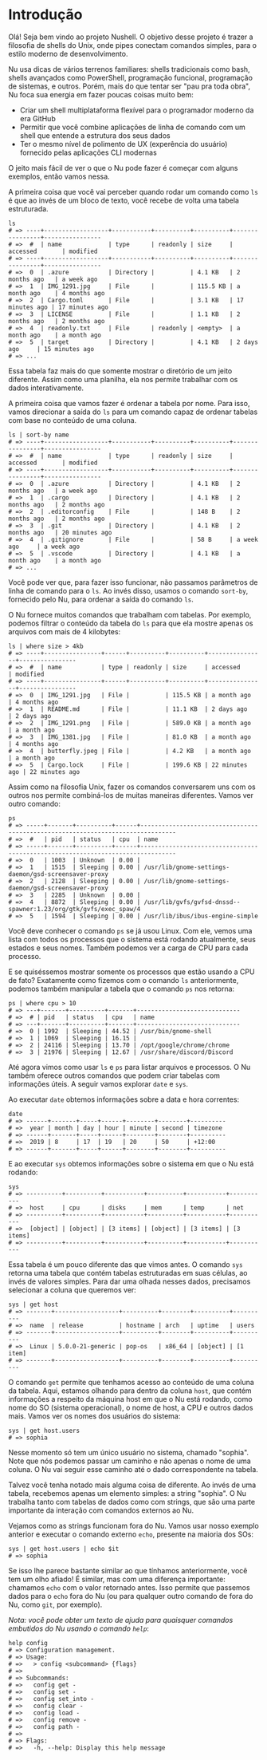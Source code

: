 # Introdução

Olá! Seja bem vindo ao projeto Nushell. O objetivo desse projeto é trazer a filosofia de shells do Unix, onde pipes conectam comandos simples, para o estilo moderno de desenvolvimento.

Nu usa dicas de vários terrenos familiares: shells tradicionais como bash, shells avançados como PowerShell, programação funcional, programação de sistemas, e outros. Porém, mais do que tentar ser "pau pra toda obra", Nu foca sua energia em fazer poucas coisas muito bem:

- Criar um shell multiplataforma flexível para o programador moderno da era GitHub
- Permitir que você combine aplicações de linha de comando com um shell que entende a estrutura dos seus dados
- Ter o mesmo nível de polimento de UX (experência do usuário) fornecido pelas aplicações CLI modernas

O jeito mais fácil de ver o que o Nu pode fazer é começar com alguns exemplos, então vamos nessa.

A primeira coisa que você vai perceber quando rodar um comando como `ls` é que ao invés de um bloco de texto, você recebe de volta uma tabela estruturada.

```nu
ls
# => ----+------------------+-----------+----------+----------+----------------+----------------
# =>  #  | name             | type      | readonly | size     | accessed       | modified
# => ----+------------------+-----------+----------+----------+----------------+----------------
# =>  0  | .azure           | Directory |          | 4.1 KB   | 2 months ago   | a week ago
# =>  1  | IMG_1291.jpg     | File      |          | 115.5 KB | a month ago    | 4 months ago
# =>  2  | Cargo.toml       | File      |          | 3.1 KB   | 17 minutes ago | 17 minutes ago
# =>  3  | LICENSE          | File      |          | 1.1 KB   | 2 months ago   | 2 months ago
# =>  4  | readonly.txt     | File      | readonly | <empty>  | a month ago    | a month ago
# =>  5  | target           | Directory |          | 4.1 KB   | 2 days ago     | 15 minutes ago
# => ...
```

Essa tabela faz mais do que somente mostrar o diretório de um jeito diferente. Assim como uma planilha, ela nos permite trabalhar com os dados interativamente.

A primeira coisa que vamos fazer é ordenar a tabela por nome. Para isso, vamos direcionar a saída do `ls` para um comando capaz de ordenar tabelas com base no conteúdo de uma coluna.

```nu
ls | sort-by name
# => ----+------------------+-----------+----------+----------+----------------+----------------
# =>  #  | name             | type      | readonly | size     | accessed       | modified
# => ----+------------------+-----------+----------+----------+----------------+----------------
# =>  0  | .azure           | Directory |          | 4.1 KB   | 2 months ago   | a week ago
# =>  1  | .cargo           | Directory |          | 4.1 KB   | 2 months ago   | 2 months ago
# =>  2  | .editorconfig    | File      |          | 148 B    | 2 months ago   | 2 months ago
# =>  3  | .git             | Directory |          | 4.1 KB   | 2 months ago   | 20 minutes ago
# =>  4  | .gitignore       | File      |          | 58 B     | a week ago     | a week ago
# =>  5  | .vscode          | Directory |          | 4.1 KB   | a month ago    | a month ago
# => ...
```

Você pode ver que, para fazer isso funcionar, não passamos parâmetros de linha de comando para o `ls`. Ao invés disso, usamos o comando `sort-by`, fornecido pelo Nu, para ordenar a saída do comando `ls`.

O Nu fornece muitos comandos que trabalham com tabelas. Por exemplo, podemos filtrar o conteúdo da tabela do `ls` para que ela mostre apenas os arquivos com mais de 4 kilobytes:

```nu
ls | where size > 4kb
# => ----+----------------+------+----------+----------+----------------+----------------
# =>  #  | name           | type | readonly | size     | accessed       | modified
# => ----+----------------+------+----------+----------+----------------+----------------
# =>  0  | IMG_1291.jpg   | File |          | 115.5 KB | a month ago    | 4 months ago
# =>  1  | README.md      | File |          | 11.1 KB  | 2 days ago     | 2 days ago
# =>  2  | IMG_1291.png   | File |          | 589.0 KB | a month ago    | a month ago
# =>  3  | IMG_1381.jpg   | File |          | 81.0 KB  | a month ago    | 4 months ago
# =>  4  | butterfly.jpeg | File |          | 4.2 KB   | a month ago    | a month ago
# =>  5  | Cargo.lock     | File |          | 199.6 KB | 22 minutes ago | 22 minutes ago
```

Assim como na filosofia Unix, fazer os comandos conversarem uns com os outros nos permite combiná-los de muitas maneiras diferentes. Vamos ver outro comando:

```nu
ps
# => -----+-------+----------+------+--------------------------------------------------------------------------------
# =>  #   | pid   | status   | cpu  | name
# => -----+-------+----------+------+--------------------------------------------------------------------------------
# =>  0   | 1003  | Unknown  | 0.00 |
# =>  1   | 1515  | Sleeping | 0.00 | /usr/lib/gnome-settings-daemon/gsd-screensaver-proxy
# =>  2   | 2128  | Sleeping | 0.00 | /usr/lib/gnome-settings-daemon/gsd-screensaver-proxy
# =>  3   | 2285  | Unknown  | 0.00 |
# =>  4   | 8872  | Sleeping | 0.00 | /usr/lib/gvfs/gvfsd-dnssd--spawner:1.23/org/gtk/gvfs/exec_spaw/4
# =>  5   | 1594  | Sleeping | 0.00 | /usr/lib/ibus/ibus-engine-simple
```

Você deve conhecer o comando `ps` se já usou Linux. Com ele, vemos uma lista com todos os processos que o sistema está rodando atualmente, seus estados e seus nomes. Também podemos ver a carga de CPU para cada processo.

E se quiséssemos mostrar somente os processos que estão usando a CPU de fato? Exatamente como fizemos com o comando `ls` anteriormente, podemos também manipular a tabela que o comando `ps` nos retorna:

```nu
ps | where cpu > 10
# => ---+-------+----------+-------+-----------------------------
# =>  # | pid   | status   | cpu   | name
# => ---+-------+----------+-------+-----------------------------
# =>  0 | 1992  | Sleeping | 44.52 | /usr/bin/gnome-shell
# =>  1 | 1069  | Sleeping | 16.15 |
# =>  2 | 24116 | Sleeping | 13.70 | /opt/google/chrome/chrome
# =>  3 | 21976 | Sleeping | 12.67 | /usr/share/discord/Discord
```

Até agora vimos como usar `ls` e `ps` para listar arquivos e processos. O Nu também oferece outros comandos que podem criar tabelas com informações úteis. A seguir vamos explorar `date` e `sys`.

Ao executar `date` obtemos informações sobre a data e hora correntes:

```nu
date
# => ------+-------+-----+------+--------+--------+----------
# =>  year | month | day | hour | minute | second | timezone
# => ------+-------+-----+------+--------+--------+----------
# =>  2019 | 8     | 17  | 19   | 20     | 50     | +12:00
# => ------+-------+-----+------+--------+--------+----------
```

E ao executar `sys` obtemos informações sobre o sistema em que o Nu está rodando:

```nu
sys
# => ----------+----------+-----------+----------+-----------+-----------
# =>  host     | cpu      | disks     | mem      | temp      | net
# => ----------+----------+-----------+----------+-----------+-----------
# =>  [object] | [object] | [3 items] | [object] | [3 items] | [3 items]
# => ----------+----------+-----------+----------+-----------+-----------
```

Essa tabela é um pouco diferente das que vimos antes. O comando `sys` retorna uma tabela que contém tabelas estruturadas em suas células, ao invés de valores simples. Para dar uma olhada nesses dados, precisamos selecionar a coluna que queremos ver:

```nu
sys | get host
# => -------+------------------+----------+--------+----------+----------
# =>  name  | release          | hostname | arch   | uptime   | users
# => -------+------------------+----------+--------+----------+----------
# =>  Linux | 5.0.0-21-generic | pop-os   | x86_64 | [object] | [1 item]
# => -------+------------------+----------+--------+----------+----------
```

O comando `get` permite que tenhamos acesso ao conteúdo de uma coluna da tabela. Aqui, estamos olhando para dentro da coluna `host`, que contém informações a respeito da máquina host em que o Nu está rodando, como nome do SO (sistema operacional), o nome de host, a CPU e outros dados mais. Vamos ver os nomes dos usuários do sistema:

```nu
sys | get host.users
# => sophia
```

Nesse momento só tem um único usuário no sistema, chamado "sophia". Note que nós podemos passar um caminho e não apenas o nome de uma coluna. O Nu vai seguir esse caminho até o dado correspondente na tabela.

Talvez você tenha notado mais alguma coisa de diferente. Ao invés de uma tabela, recebemos apenas um elemento simples: a string "sophia". O Nu trabalha tanto com tabelas de dados como com strings, que são uma parte importante da interação com comandos externos ao Nu.

Vejamos como as strings funcionam fora do Nu. Vamos usar nosso exemplo anterior e executar o comando externo `echo`, presente na maioria dos SOs:

```nu
sys | get host.users | echo $it
# => sophia
```

Se isso lhe parece bastante similar ao que tínhamos anteriormente, você tem um olho afiado! É similar, mas com uma diferença importante: chamamos `echo` com o valor retornado antes. Isso permite que passemos dados para o `echo` fora do Nu (ou para qualquer outro comando de fora do Nu, como `git`, por exemplo).

_Nota: você pode obter um texto de ajuda para quaisquer comandos embutidos do Nu usando o comando `help`_:

```nu
help config
# => Configuration management.
# => Usage:
# =>   > config <subcommand> {flags}
# => 
# => Subcommands:
# =>   config get -
# =>   config set -
# =>   config set_into -
# =>   config clear -
# =>   config load -
# =>   config remove -
# =>   config path -
# => 
# => Flags:
# =>   -h, --help: Display this help message
```
